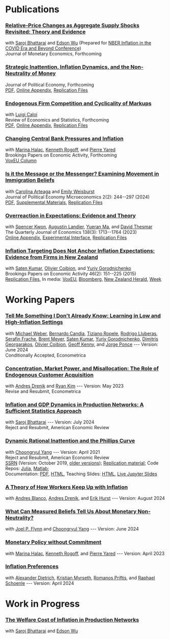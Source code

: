 # Publications

### [<i class="fa fa-book" aria-hidden="true"></i> Relative-Price Changes as Aggregate Supply Shocks Revisited: Theory and Evidence](https://doi.org/10.1016/j.jmoneco.2024.103650) 
with [Saroj Bhattarai](https://sites.google.com/site/bhattaraisaroj/) and [Edson Wu](https://edson-wu.github.io/) (Prepared for [NBER Inflation in the COVID Era and Beyond Conference](https://www.nber.org/conferences/inflation-covid-era-and-beyond-spring-2024)) <br />
<span class=journal>Journal of Monetary Economics</span>, Forthcoming<br />

### [<i class="fa fa-book" aria-hidden="true"></i> Strategic Inattention, Inflation Dynamics, and the Non-Neutrality of Money](https://doi.org/10.1086/730201)<br />
<span class=journal>Journal of Political Economy</span>, Forthcoming<br />
[PDF](/strategic_inattention.pdf), [Online Appendix](/strategic_inattention_appendix.pdf), [Replication Files](https://doi.org/10.7910/DVN/AO6C85)<br />

### [<i class="fa fa-book" aria-hidden="true"></i> Endogenous Firm Competition and Cyclicality of Markups](https://doi.org/10.1162/rest_a_01281)<br/>
with [Luigi Caloi](https://econ.columbia.edu/econpeople/luigi-beneduci-caloi/)<br />
<span class=journal>Review of Economics and Statistics</span>, Forthcoming<br />
[PDF](/ac_markup_cyclicality/ac_markups.pdf), [Online Appendix](/ac_markup_cyclicality/ac_online_appendix.pdf), [Replication Files](https://dataverse.harvard.edu/dataset.xhtml?persistentId=doi:10.7910/DVN/MM6ZCV)<br/>

### [<i class="fas fa-book" aria-hidden="true"></i> Changing Central Bank Pressures and Inflation](https://www.brookings.edu/wp-content/uploads/2024/03/4_Afrouzi-et-al_unembargoed.pdf)
with [Marina Halac](https://sites.google.com/view/marinahalac), [Kenneth Rogoff](https://scholar.harvard.edu/rogoff/home), and [Pierre Yared](https://www0.gsb.columbia.edu/faculty/pyared/) <br />
<span class=journal>Brookings Papers on Economic Activity</span>, Forthcoming<br />
[VoxEU Column](https://cepr.org/voxeu/columns/changing-central-bank-pressures-and-inflation) <br />

### [<i class="fa fa-book" aria-hidden="true"></i> Is it the Message or the Messenger? Examining Movement in Immigration Beliefs](https://doi.org/10.1086/728365) <br /> 
with [Carolina Arteaga](http://www.carolinaarteaga.com/) and [Emily Weisburst](https://sites.google.com/site/emilyweisburst/home?authuser=0) <br />
<span class=journal>Journal of Political Economy Microeconomics</span> 2(2): 244--297 (2024) <br />
[PDF](/aaw_persuasion.pdf), [Supplemental Materials](/aaw_persuasion_supplemental.pdf), [Replication Files](https://doi.org/10.7910/DVN/8DM8KG) <br />

### [<i class="fa fa-book" aria-hidden="true"></i> Overreaction in Expectations: Evidence and Theory](https://doi.org/10.1093/qje/qjad009)
with [Spencer Kwon](https://www.hbs.edu/faculty/Pages/profile.aspx?facId=1069369), [Augustin Landier](https://sites.google.com/site/augustinlandier/), [Yueran Ma](https://voices.uchicago.edu/yueranma/), and [David Thesmar](https://mitsloan.mit.edu/faculty/directory/david-thesmar)<br />
<span class=journal>The Quarterly Journal of Economics</span> 138(3): 1713--1764 (2023)<br />
[Online Appendix](/aklmt_overreaction_appendix.pdf), [Experimental Interface](https://github.com/forecast-research/interface), [Replication Files](https://doi.org/10.7910/DVN/3Q6BHC)<br/>

### [<i class="fa fa-book" aria-hidden="true"></i> Inflation Targeting Does Not Anchor Inflation Expectations: Evidence from Firms in New Zealand](https://www.brookings.edu/wp-content/uploads/2015/09/KumarTextFall15BPEA.pdf)
with [Saten Kumar](http://www.aut.ac.nz/profiles/saten-kumar), [Olivier Coibion](https://sites.google.com/site/ocoibion/), and [Yuriy Gorodnichenko](http://eml.berkeley.edu/~ygorodni/) <br/>
<span class=journal>Brookings Papers on Economic Activity</span> 46(2): 151--225 (2015)<br />
[Replication Files](/KACG_replication_files.zip), 
In media: [VoxEU](http://www.voxeu.org/article/inflation-targeting-and-expectations),
                [Bloomberg](http://www.bloomberg.com/news/articles/2015-09-10/this-new-study-questions-a-key-assumption-central-bankers-make-about-themselves),
                [New Zealand Herald](http://m.nzherald.co.nz/business/news/article.cfm?c_id=3&objectid=11511461),
                [Week](http://theweek.com/speedreads/576720/americans-know-nothing-about-money-because-theyre-busy-googling-puppies) <br />

# Working Papers

### [<i class="fas fa-file-alt" aria-hidden="true"></i> Tell Me Something I Don't Already Know: Learning in Low and High-Inflation Settings](/wetal_tellme.pdf)
with  [Michael Weber](http://faculty.chicagobooth.edu/michael.weber/), [Bernardo Candia](https://www.bernardocandia.com/), [Tiziano Ropele](https://ideas.repec.org/f/pro704.html), [Rodrigo Lluberas](https://www.linkedin.com/in/rodrigo-lluberas-583a8a54/?originalSubdomain=uy), [Serafin Frache](https://www.serafin-frache.com/), [Brent Meyer](https://www.atlantafed.org/research/economists/meyer-brent), [Saten Kumar](https://www.satenkumar.com/), [Yuriy Gorodnichenko](http://emlab.berkeley.edu/~ygorodni/index.htm), [Dimitris Georgarakos](https://www.ecb.europa.eu/pub/research/authors/profiles/dimitris-georgarakos.en.html), [Olivier Coibion](https://sites.google.com/site/ocoibion/), [Geoff Kenny](https://www.ecb.europa.eu/pub/research/authors/profiles/geoff-kenny.en.html), and [Jorge Ponce](https://jorgeponce.wordpress.com/) --- Version: June 2024 <br/>
Conditionally Accepted, <span class=journal>Econometrica</span> <br />

### [<i class="fas fa-file-alt" aria-hidden="true"></i> Concentration, Market Power, and Misallocation: The Role of Endogenous Customer Acquisition](/adk_concentration.pdf)
with [Andres Drenik](http://www.andresdrenik.com) and [Ryan Kim](https://sites.google.com/site/ryansungryongkim/) --- Version: May 2023 <br />
Revise and Resubmit, <span class=journal> Econometrica </span><br />

### [<i class="fas fa-file-alt" aria-hidden="true"></i> Inflation and GDP Dynamics in Production Networks: A Sufficient Statistics Approach](/ab_inflation_networks.pdf)
with [Saroj Bhattarai](https://sites.google.com/site/bhattaraisaroj/) --- Version: July 2024 <br />
Reject and Resubmit, <span class=journal>American Economic Review</span> <br />

### [<i class="fas fa-file-alt" aria-hidden="true"></i> Dynamic Rational Inattention and the Phillips Curve](/dynamic_inattention/draft_2021_04.pdf) <br />
with [Choongryul Yang](https://choongryulyang.github.io/) --- Version: April 2021 <br />
Reject and Resubmit, <span class=journal>American Economic Review</span> <br />
[SSRN](https://papers.ssrn.com/sol3/papers.cfm?abstract_id=3465793) (Version: October 2019, [older versions](/dynamic_inattention/));
[Replication material](https://afrouzi.com/DRIPs.jl/dev/examples/ex6_ay2020/ex6_Afrouzi_Yang_2020/);
Code Repos:
    [Julia](http://github.com/afrouzi/DRIPs.jl),
    [Matlab](https://github.com/choongryulyang/DRIPs.m);<br/>
Documentation: [PDF](/dynamic_inattention/manual.pdf), [HTML](http://afrouzi.github.io/DRIPs.jl/dev/), Teaching Slides: [HTML](/DRIPs_slides.html), [Live Jupyter Slides](https://mybinder.org/v2/gh/afrouzi/DRIPs-slides/master?filepath=intro_slides.ipynb) <br />

### [<i class="fas fa-file-alt" aria-hidden="true"></i> A Theory of How Workers Keep Up with Inflation](/abdh_inflation.pdf) 
with [Andres Blanco](https://www.andresjblanco.com/), [Andres Drenik](http://www.andresdrenik.com), and [Erik Hurst](https://erikhurst.com) --- Version: August 2024

### [<i class="fas fa-file-alt" aria-hidden="true"></i> What Can Measured Beliefs Tell Us About Monetary Non-Neutrality?](/afy_selection.pdf)
with [Joel P. Flynn](https://joelflynn.com) and [Choongryul Yang](https://choongryulyang.github.io/) --- Version: June 2024

### [<i class="fas fa-file-alt" aria-hidden="true"></i> Monetary Policy without Commitment](/ahry_mpwc.pdf)
with [Marina Halac](https://sites.google.com/view/marinahalac), [Kenneth Rogoff](https://scholar.harvard.edu/rogoff/home), and [Pierre Yared](https://www0.gsb.columbia.edu/faculty/pyared/) --- Version: April 2023 <br />

### [<i class="fas fa-file-alt" aria-hidden="true"></i> Inflation Preferences](/admps_preferences.pdf) 
with [Alexander Dietrich](https://sites.google.com/view/alexanderdietrich), [Kristian Myrseth](https://sites.google.com/site/kmyrseth2/Myrseth), [Romanos Priftis](https://sites.google.com/site/romanospriftis/home), and [Raphael Schoenle](https://people.brandeis.edu/~schoenle/) --- Version: April 2024

# Work in Progress

### [<i class="fa fa-pencil-alt" aria-hidden="true"></i> The Welfare Cost of Inflation in Production Networks](/abw_slides.pdf) 
with [Saroj Bhattarai](https://sites.google.com/site/bhattaraisaroj/) and [Edson Wu](https://edson-wu.github.io/)